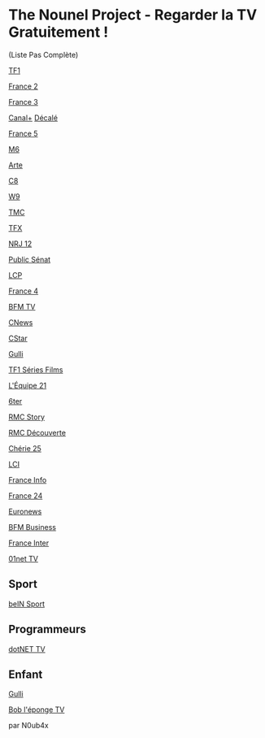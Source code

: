 # The Nounel Project - Regarder la TV Gratuitement !

(Liste Pas Complète)

[TF1](https://www.tntendirect.com/TF1-en-direct)

[France 2]()

[France 3](https://www.tntendirect.com/M6-en-direct)

[Canal+](https://www.canalplus.com/live/?channel=601) [Décalé]()

[France 5]()

[M6]()

[Arte](https://rplayer.surge.sh/?url=https://artesimulcast.akamaized.net/hls/live/2031003/artelive_fr/index.m3u8)

[C8](https://www.tntendirect.com/C8-en-direct)

[W9](https://www.tntendirect.com/W9-en-direct)

[TMC](https://www.tntendirect.com/TMC-en-direct)

[TFX](https://www.tntendirect.com/TFX-en-direct)

[NRJ 12](https://www.tntendirect.com/NRJ12-en-direct)

[Public Sénat](https://rplayer.surge.sh/?url=https://www.dailymotion.com/video/xkxbzc)

[LCP](https://rplayer.surge.sh/?url=https://www.dailymotion.com/video/xji3qy)

[France 4]()

[BFM TV](https://rplayer.surge.sh/?url=https://www.dailymotion.com/video/xgz4t1)

[CNews](https://rplayer.surge.sh/?url=https://www.dailymotion.com/video/x3b68jn)

[CStar](https://www.tntendirect.com/CStar-en-direct)

[Gulli](https://rplayer.surge.sh/?url=https://d13anarbtxy8c5.cloudfront.net/6play/short/clr/gulli/sdindex.m3u8)

[TF1 Séries Films](https://www.tntendirect.com/Tf1-Series-Films-en-direct)

[L'Équipe 21](https://rplayer.surge.sh/?url=https://www.dailymotion.com/video/x2lefik)

[6ter](https://www.tntendirect.com/6ter-en-direct)

[RMC Story](https://www.rmcbfmplay.com/direct-tv/rmc-story)

[RMC Découverte](https://www.rmcbfmplay.com/direct-tv/rmc-decouverte)

[Chérie 25](https://www.tntendirect.com/Cherie-25-en-direct)

[LCI](https://www.tf1.fr/lci/direct)

[France Info](https://www.youtube.com/embed/Z-Nwo-ypKtM)

[France 24](https://www.youtube.com/embed/jVYG_eH5UMU)

[Euronews](https://www.youtube.com/embed/MsN0_WNXvh8)

[BFM Business](https://www.bfmtv.com/economie/en-direct/)

[France Inter](https://www.youtube.com/embed/5JHIgJYE-78)

[01net TV](https://rplayer.surge.sh/?url=https://www.dailymotion.com/video/x7pctg0)


Sport
------
[beIN Sport](https://matchesdirect.com/bein-sports-1)


Programmeurs
-------------
[dotNET TV](https://www.youtube.com/c/dotNET/live)


Enfant
-------
[Gulli](https://replay.gulli.fr/jwplayer/embedstreamtv)

[Bob l'éponge TV](https://pluto.tv/fr/live-tv/bob-leponge-fr-ptv3)


par N0ub4x
